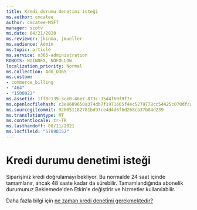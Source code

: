 ```yaml
---
title: Kredi durumu denetimi isteği
ms.author: cmcatee
author: cmcatee-MSFT
manager: scotv
ms.date: 04/21/2020
ms.reviewer: jkinma, jmueller
ms.audience: Admin
ms.topic: article
ms.service: o365-administration
ROBOTS: NOINDEX, NOFOLLOW
localization_priority: Normal
ms.collection: Adm_O365
ms.custom:
- commerce_billing
- "464"
- "1500022"
ms.assetid: 1ff0c139-3ce0-46e7-873c-35d4f60f9f7c
ms.openlocfilehash: c3e8689650a374db7f1971605f4ec5279778cc54425c070dfca398291aa5b375
ms.sourcegitcommit: 920051182781bd97ce4d4d6fbd268cb37b84d239
ms.translationtype: MT
ms.contentlocale: tr-TR
ms.lasthandoff: 08/11/2021
ms.locfileid: "57898152"
---
```

# <a name="credit-check-status-request"></a>Kredi durumu denetimi isteği

Siparişiniz kredi doğrulamayı bekliyor. Bu normalde 24 saat içinde tamamlanır, ancak 48 saate kadar da sürebilir. Tamamlandığında abonelik durumunuz Beklemede'den Etkin'e değiştirir ve hizmetler kullanılabilir.

Daha fazla bilgi için [ne zaman kredi denetimi gerekmektedir?](https://docs.microsoft.com/microsoft-365/commerce/billing-and-payments/pay-for-your-subscription#pay-by-invoice-check-or-eft)
